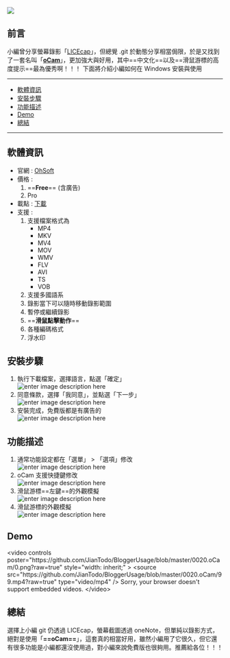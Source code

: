 <div  class="mdtable"></div>

<img  src="https://github.com/JianTodo/BloggerUsage/blob/master/0020.oCam/0.png?raw=true"/>

## 前言
小編曾分享螢幕錄影「[LICEcap](../../2013/07/licecap.html)」，但總覺 .git 於動態分享相當侷限，於是又找到了一套名叫「**[oCam](https://ohsoft.net/eng/ocam/intro.php?cate=1002)**」，更加強大與好用，其中==中文化==以及==滑鼠游標的高度提示==最為優秀啊！！！
下面將介紹小編如何在 Windows 安裝與使用
<!--more-->
<hr>
<div class="headline">

 - <a href="#軟體資訊">軟體資訊</a>
 - <a href="#安裝步驟">安裝步驟</a>
 - <a href="#功能描述">功能描述</a>
 - <a href="#demo">Demo</a>
 - <a href="#總結">總結</a>
</div>
<hr>

## 軟體資訊
- 官網 : [OhSoft](https://ohsoft.net/eng/)
- 價格 : 
	1. ==**Free**== (含廣告)
	2. Pro
- 載點 : [下載](https://raw.githubusercontent.com/ohsoft/archive/master/ocam/2021060901/oCam_v520.0.exe?ohsoft=best)
- 支援 : 
	1. 支援檔案格式為
		-   MP4
		-   MKV
		-   MV4
		-   MOV 
		-   WMV
		-   FLV
		-   AVI
		-   TS
		-   VOB
	2. 支援多國語系
	3. 錄影當下可以隨時移動錄影範圍
	4. 暫停或繼續錄影
	5. ==**滑鼠點擊動作**==
	6. 各種編碼格式
	7. 浮水印

## 安裝步驟
1. 執行下載檔案，選擇語言，點選「確定」<br/>![enter image description here](https://github.com/JianTodo/BloggerUsage/blob/master/0020.oCam/1.png?raw=true)
2. 同意條款，選擇「我同意」，並點選「下一步」<br/>![enter image description here](https://github.com/JianTodo/BloggerUsage/blob/master/0020.oCam/2.png?raw=true)
3. 安裝完成，免費版都是有廣告的<br/>![enter image description here](https://github.com/JianTodo/BloggerUsage/blob/master/0020.oCam/3.png?raw=true)

## 功能描述
1. 通常功能設定都在「選單」 > 「選項」修改<br/>![enter image description here](https://github.com/JianTodo/BloggerUsage/blob/master/0020.oCam/4.png?raw=true)
2. oCam 支援快捷鍵修改<br/>![enter image description here](https://github.com/JianTodo/BloggerUsage/blob/master/0020.oCam/5.png?raw=true)
3. 滑鼠游標==左鍵==的外觀模擬<br/>![enter image description here](https://github.com/JianTodo/BloggerUsage/blob/master/0020.oCam/6.png?raw=true)
4. 滑鼠游標的外觀模擬<br/>![enter image description here](https://github.com/JianTodo/BloggerUsage/blob/master/0020.oCam/7.png?raw=true)

## Demo
<div class="videocontrols">
&lt;video controls poster="https://github.com/JianTodo/BloggerUsage/blob/master/0020.oCam/0.png?raw=true" style="width: inherit;" &gt;
    &lt;source src="https://github.com/JianTodo/BloggerUsage/blob/master/0020.oCam/99.mp4?raw=true"
            type="video/mp4" /&gt;
    Sorry, your browser doesn't support embedded videos.
&lt;/video&gt;
</div>

## 總結
選擇上小編 git 仍透過 LICEcap，螢幕截圖透過 oneNote，但單純以錄影方式，絕對是使用「**==oCam==**」，這套真的相當好用，雖然小編用了它很久，但它還有很多功能是小編都還沒使用過，對小編來說免費版也很夠用。推薦給各位！！！